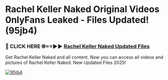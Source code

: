 # Rachel Keller Naked Original Videos 0nlyFans Leaked - Files Updated! (95jb4)

<h3>🔴 CLICK HERE 🌐==►► <a href="https://tinyurl.com/yckcrads" rel="nofollow">Rachel Keller Naked Updated Files</a></h3>

Get Rachel Keller Naked and all content. Now you can access all videos and pictures of Rachel Keller Naked. New Updated Files 2025!

[![95jb4](https://i.imgur.com/hpKpOFt.gif)](https://tinyurl.com/yckcrads)

